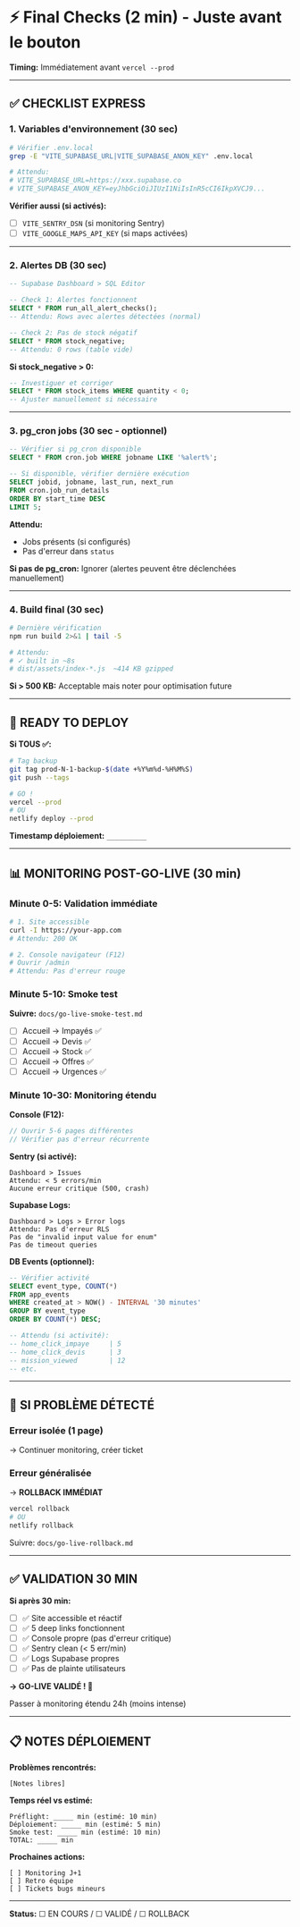# ⚡ Final Checks (2 min) - Juste avant le bouton

**Timing:** Immédiatement avant `vercel --prod`

---

## ✅ CHECKLIST EXPRESS

### 1. Variables d'environnement (30 sec)

```bash
# Vérifier .env.local
grep -E "VITE_SUPABASE_URL|VITE_SUPABASE_ANON_KEY" .env.local

# Attendu:
# VITE_SUPABASE_URL=https://xxx.supabase.co
# VITE_SUPABASE_ANON_KEY=eyJhbGciOiJIUzI1NiIsInR5cCI6IkpXVCJ9...
```

**Vérifier aussi (si activés):**
- [ ] `VITE_SENTRY_DSN` (si monitoring Sentry)
- [ ] `VITE_GOOGLE_MAPS_API_KEY` (si maps activées)

---

### 2. Alertes DB (30 sec)

```sql
-- Supabase Dashboard > SQL Editor

-- Check 1: Alertes fonctionnent
SELECT * FROM run_all_alert_checks();
-- Attendu: Rows avec alertes détectées (normal)

-- Check 2: Pas de stock négatif
SELECT * FROM stock_negative;
-- Attendu: 0 rows (table vide)
```

**Si stock_negative > 0:**
```sql
-- Investiguer et corriger
SELECT * FROM stock_items WHERE quantity < 0;
-- Ajuster manuellement si nécessaire
```

---

### 3. pg_cron jobs (30 sec - optionnel)

```sql
-- Vérifier si pg_cron disponible
SELECT * FROM cron.job WHERE jobname LIKE '%alert%';

-- Si disponible, vérifier dernière exécution
SELECT jobid, jobname, last_run, next_run
FROM cron.job_run_details
ORDER BY start_time DESC
LIMIT 5;
```

**Attendu:**
- Jobs présents (si configurés)
- Pas d'erreur dans `status`

**Si pas de pg_cron:** Ignorer (alertes peuvent être déclenchées manuellement)

---

### 4. Build final (30 sec)

```bash
# Dernière vérification
npm run build 2>&1 | tail -5

# Attendu:
# ✓ built in ~8s
# dist/assets/index-*.js  ~414 KB gzipped
```

**Si > 500 KB:** Acceptable mais noter pour optimisation future

---

## 🚀 READY TO DEPLOY

**Si TOUS ✅:**

```bash
# Tag backup
git tag prod-N-1-backup-$(date +%Y%m%d-%H%M%S)
git push --tags

# GO !
vercel --prod
# OU
netlify deploy --prod
```

**Timestamp déploiement:** `__________`

---

## 📊 MONITORING POST-GO-LIVE (30 min)

### Minute 0-5: Validation immédiate

```bash
# 1. Site accessible
curl -I https://your-app.com
# Attendu: 200 OK

# 2. Console navigateur (F12)
# Ouvrir /admin
# Attendu: Pas d'erreur rouge
```

### Minute 5-10: Smoke test

**Suivre:** `docs/go-live-smoke-test.md`

- [ ] Accueil → Impayés ✅
- [ ] Accueil → Devis ✅
- [ ] Accueil → Stock ✅
- [ ] Accueil → Offres ✅
- [ ] Accueil → Urgences ✅

### Minute 10-30: Monitoring étendu

**Console (F12):**
```javascript
// Ouvrir 5-6 pages différentes
// Vérifier pas d'erreur récurrente
```

**Sentry (si activé):**
```
Dashboard > Issues
Attendu: < 5 errors/min
Aucune erreur critique (500, crash)
```

**Supabase Logs:**
```
Dashboard > Logs > Error logs
Attendu: Pas d'erreur RLS
Pas de "invalid input value for enum"
Pas de timeout queries
```

**DB Events (optionnel):**
```sql
-- Vérifier activité
SELECT event_type, COUNT(*)
FROM app_events
WHERE created_at > NOW() - INTERVAL '30 minutes'
GROUP BY event_type
ORDER BY COUNT(*) DESC;

-- Attendu (si activité):
-- home_click_impaye     | 5
-- home_click_devis      | 3
-- mission_viewed        | 12
-- etc.
```

---

## 🧯 SI PROBLÈME DÉTECTÉ

### Erreur isolée (1 page)
→ Continuer monitoring, créer ticket

### Erreur généralisée
→ **ROLLBACK IMMÉDIAT**

```bash
vercel rollback
# OU
netlify rollback
```

Suivre: `docs/go-live-rollback.md`

---

## ✅ VALIDATION 30 MIN

**Si après 30 min:**

- [ ] ✅ Site accessible et réactif
- [ ] ✅ 5 deep links fonctionnent
- [ ] ✅ Console propre (pas d'erreur critique)
- [ ] ✅ Sentry clean (< 5 err/min)
- [ ] ✅ Logs Supabase propres
- [ ] ✅ Pas de plainte utilisateurs

**→ GO-LIVE VALIDÉ ! 🎉**

Passer à monitoring étendu 24h (moins intense)

---

## 📋 NOTES DÉPLOIEMENT

**Problèmes rencontrés:**
```
[Notes libres]
```

**Temps réel vs estimé:**
```
Préflight: _____ min (estimé: 10 min)
Déploiement: _____ min (estimé: 5 min)
Smoke test: _____ min (estimé: 10 min)
TOTAL: _____ min
```

**Prochaines actions:**
```
[ ] Monitoring J+1
[ ] Retro équipe
[ ] Tickets bugs mineurs
```

---

**Status:** ☐ EN COURS / ☐ VALIDÉ / ☐ ROLLBACK
